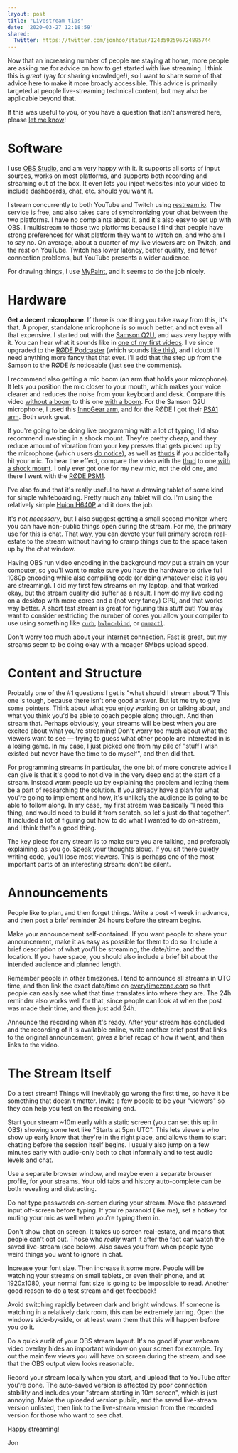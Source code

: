 ```yaml
---
layout: post
title: "Livestream tips"
date: '2020-03-27 12:18:59'
shared:
  Twitter: https://twitter.com/jonhoo/status/1243592596724895744
---
```


Now that an increasing number of people are staying at home, more people
are asking me for advice on how to get started with live streaming. I
think this is _great_ (yay for sharing knowledge!), so I want to share
some of that advice here to make it more broadly accessible. This advice
is primarily targeted at people live-streaming technical content, but
may also be applicable beyond that.

If this was useful to you, or you have a question that isn't answered
here, please [let me know](https://twitter.com/jonhoo)!

# Software

I use [OBS Studio](https://obsproject.com/), and am very happy with it.
It supports all sorts of input sources, works on most platforms, and
supports both recording and streaming out of the box. It even lets you
inject websites into your video to include dashboards, chat, etc. should
you want it.

I stream concurrently to both YouTube and Twitch using
[restream.io](https://restream.io/). The service is free, and also takes
care of synchronizing your chat between the two platforms. I have no
complaints about it, and it's also easy to set up with OBS. I
multistream to those two platforms because I find that people have
strong preferences for what platform they want to watch on, and who am I
to say no. On average, about a quarter of my live viewers are on Twitch,
and the rest on YouTube. Twitch has lower latency, better quality, and
fewer connection problems, but YouTube presents a wider audience.

For drawing things, I use [MyPaint], and it seems to do the job nicely.

  [MyPaint]: http://mypaint.org/

# Hardware

**Get a decent microphone**. If there is _one_ thing you take away from
this, it's that. A proper, standalone microphone is _so_ much better,
and not even all that expensive. I started out with the [Samson Q2U],
and was very happy with it. You can hear what it sounds like in [one of
my first videos]. I've since upgraded to the [RØDE Podcaster] (which
sounds [like this]), and I doubt I'll need anything more fancy that that
ever. I'll add that the step up from the Samson to the RØDE _is_
noticeable (just see the comments).

I recommend also getting a mic boom (an arm that holds your microphone). 
It lets you position the mic closer to your mouth, which makes your
voice clearer and reduces the noise from your keyboard and desk. Compare
this video [without a boom] to this one [with a boom]. For the Samson
Q2U microphone, I used this [InnoGear arm], and for the RØDE I got their
[PSA1 arm]. Both work great.

If you're going to be doing live programming with a lot of typing, I'd
also recommend investing in a shock mount. They're pretty cheap, and
they reduce amount of vibration from your key presses that gets picked
up by the microphone (which users [do notice]), as well as [thuds][thud]
if you accidentally hit your mic. To hear the effect, compare the video
with the [thud] to one [with a shock mount]. I only ever got one for my
new mic, not the old one, and there I went with the [RØDE PSM1].

I've also found that it's really useful to have a drawing tablet of some
kind for simple whiteboarding. Pretty much any tablet will do. I'm using
the relatively simple [Huion H640P] and it does the job.

It's not _necessary_, but I also suggest getting a small second monitor
where you can have non-public things open during the stream. For me, the
primary use for this is chat. That way, you can devote your full primary
screen real-estate to the stream without having to cramp things due to
the space taken up by the chat window.

Having OBS run video encoding in the background _may_ put a strain on
your computer, so you'll want to make sure you have the hardware to
drive full 1080p encoding while also compiling code (or doing whatever
else it is you are streaming). I did my first few streams on my laptop,
and that worked okay, but the stream quality did suffer as a result. I
now do my live coding on a desktop with more cores and a (not very
fancy) GPU, and that works way better. A short test stream is great for
figuring this stuff out! You may want to consider restricting the number
of cores you allow your compiler to use using something like [`curb`],
[`hwloc-bind`], or [`numactl`].

Don't worry too much about your internet connection. Fast is great, but
my streams seem to be doing okay with a meager 5Mbps upload speed.

  [Samson Q2U]: http://www.samsontech.com/samson/products/microphones/usb-microphones/q2u/
  [one of my first videos]: https://www.youtube.com/watch?v=Zdudg5TV9i4&list=PLqbS7AVVErFifv2Ek-bCRhrVyi_dQeqcY
  [RØDE Podcaster]: https://www.rode.com/microphones/podcaster
  [like this]: https://www.youtube.com/watch?v=DkMwYxfSYNQ
  [without a boom]: https://www.youtube.com/watch?v=jTpK-bNZiA4
  [with a boom]: https://www.youtube.com/watch?v=Qy1tQesXc7k
  [InnoGear arm]: https://www.innogear.com/products/microphone-stand-mic-windscreen-and-mic-pop-filter-set
  [PSA1 arm]: https://www.rode.com/accessories/psa1
  [do notice]: https://www.reddit.com/r/rust/comments/d4bxb8/the_why_what_and_how_of_pinning_in_rust_video/f0jy1mk/
  [thud]: https://www.youtube.com/watch?v=DkMwYxfSYNQ&t=8769s
  [with a shock mount]: https://www.youtube.com/watch?v=bJmlI4Ug-p0
  [RØDE PSM1]: https://www.rode.com/accessories/psm1
  [Huion H640P]: https://www.huion.com/pen_tablet/H640P.html
  [`curb`]: https://github.com/jonhoo/curb
  [`hwloc-bind`]: https://linux.die.net/man/1/hwloc-bind
  [`numactl`]: https://linux.die.net/man/8/numactl

# Content and Structure

Probably one of the #1 questions I get is "what should I stream about"?
This one is tough, because there isn't one good answer. But let me try
to give some pointers. Think about what you enjoy working on or talking
about, and what you think you'd be able to coach people along through.
And then stream that. Perhaps obviously, your streams will be best when
you are excited about what you're streaming! Don't worry too much about
what the viewers want to see — trying to guess what other people are
interested in is a losing game. In my case, I just picked one from my
pile of "stuff I wish existed but never have the time to do myself", and
then did that.

For programming streams in particular, the one bit of more concrete
advice I can give is that it's good to not dive in the very deep end at
the start of a stream. Instead warm people up by explaining the problem
and letting them be a part of researching the solution. If you already
have a plan for what you're going to implement and how, it's unlikely
the audience is going to be able to follow along. In my case, my first
stream was basically "I need this thing, and would need to build it from
scratch, so let's just do that together". It included a lot of figuring
out how to do what I wanted to do on-stream, and I think that's a good
thing.

The key piece for any stream is to make sure you are talking, and
preferably explaining, as you go. Speak your thoughts aloud. If you sit
there quietly writing code, you'll lose most viewers. This is perhaps
one of the most important parts of an interesting stream: don't be
silent.

# Announcements

People like to plan, and then forget things. Write a post ~1 week in
advance, and then post a brief reminder 24 hours before the stream
begins.

Make your announcement self-contained. If you want people to share your
announcement, make it as easy as possible for them to do so. Include a
brief description of what you'll be streaming, the date/time, and the
location. If you have space, you should also include a brief bit about
the intended audience and planned length.

Remember people in other timezones. I tend to announce all streams in
UTC time, and then link the exact date/time on
[everytimezone.com](https://everytimezone.com/) so that people can
easily see what that time translates into where they are. The 24h
reminder also works well for that, since people can look at when the
post was made their time, and then just add 24h.

Announce the recording when it's ready. After your stream has concluded
and the recording of it is available online, write another brief post
that links to the original announcement, gives a brief recap of how it
went, and then links to the video.

# The Stream Itself

Do a test stream! Things will inevitably go wrong the first time, so
have it be something that doesn't matter. Invite a few people to be your
"viewers" so they can help you test on the receiving end.

Start your stream ~10m early with a static screen (you can set this up
in OBS) showing some text like "Starts at 5pm UTC". This lets viewers
who show up early know that they're in the right place, and allows them
to start chatting before the session itself begins. I usually also jump
on a few minutes early with audio-only both to chat informally and to
test audio levels and chat.

Use a separate browser window, and maybe even a separate browser
profile, for your streams. Your old tabs and history auto-complete can
be both revealing and distracting.

Do not type passwords on-screen during your stream. Move the password
input off-screen before typing. If you're paranoid (like me), set a
hotkey for muting your mic as well when you're typing them in.

Don't show chat on screen. It takes up screen real-estate, and means
that people can't opt out. Those who _really_ want it after the fact can
watch the saved live-stream (see below). Also saves you from when people
type weird things you want to ignore in chat.

Increase your font size. Then increase it some more. People will be
watching your streams on small tablets, or even their phone, and at
1920x1080, your normal font size is going to be impossible to read.
Another good reason to do a test stream and get feedback!

Avoid switching rapidly between dark and bright windows. If someone is
watching in a relatively dark room, this can be extremely jarring. Open
the windows side-by-side, or at least warn them that this will happen
before you do it.

Do a quick audit of your OBS stream layout. It's no good if your webcam
video overlay hides an important window on your screen for example. Try
out the main few views you will have on screen during the stream, and
see that the OBS output view looks reasonable.

Record your stream locally when you start, and upload that to YouTube
after you're done. The auto-saved version is affected by poor connection
stability and includes your "stream starting in 10m screen", which is
just annoying. Make the uploaded version public, and the saved
live-stream version unlisted, then link to the live-stream version from
the recorded version for those who want to see chat.

Happy streaming!

Jon
